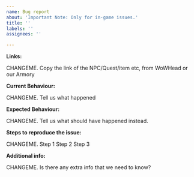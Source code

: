 ```yaml
---
name: Bug report
about: 'Important Note: Only for in-game issues.'
title: ''
labels: ''
assignees: ''

---
```


**Links:**

CHANGEME. Copy the link of the NPC/Quest/item etc, from WoWHead or our Armory

**Current Behaviour:**

CHANGEME. Tell us what happened

**Expected Behaviour:**

CHANGEME. Tell us what should have happened instead.

**Steps to reproduce the issue:**

CHANGEME. Step 1
Step 2
Step 3

**Additional info:**

CHANGEME. Is there any extra info that we need to know?

